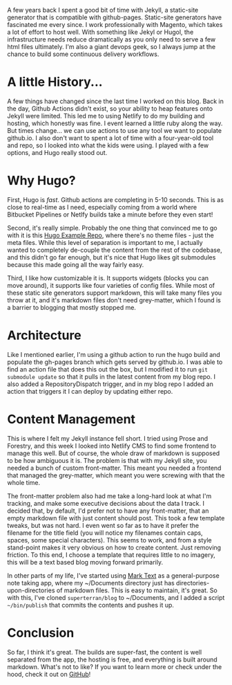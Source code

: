 A few years back I spent a good bit of time with Jekyll, a static-site generator that is compatible with github-pages. Static-site generators have fascinated me every since. I work professionally with Magento, which takes a lot of effort to host well. With something like Jekyl or Hugol, the infrastructure needs reduce dramatically as you only need to serve a few html files ultimately. I'm also a giant devops geek, so I always jump at the chance to build some continuous delivery workflows.

# A little History...

A few things have changed since the last time I worked on this blog. Back in the day, Github Actions didn't exist, so your ability to heap features onto Jekyll were limited. This led me to using Netlify to do my building and hosting, which honestly was fine. I event learned a little ruby along the way. But times change... we can use actions to use any tool we want to populate github.io. I also don't want to spent a lot of time with a four-year-old tool and repo, so I looked into what the kids were using. I played with a few options, and Hugo really stood out.

# Why Hugo?

First, Hugo is _fast_. Github actions are completing in 5-10 seconds. This is as close to real-time as I need, especially coming from a world where Bitbucket Pipelines or Netlfy builds take a minute before they even start! 

Second, it's really simple. Probably the one thing that convinced me to go with it is this [Hugo Example Repo](https://github.com/gohugoio/hugoBasicExample), where there's no theme files - just the meta files. While this level of separation is important to me, I actually wanted to completely de-couple the content  from the rest of the codebase, and this didn't go far enough, but it's nice that Hugo likes git submodules because this made going all the way fairly easy.

Third, I like how customizable it is. It supports widgets (blocks you can move around), it supports like four varieties of config files. While most of these static site generators support markdown, this will take many files you throw at it, and it's markdown files don't need grey-matter, which I found is a barrier to blogging that mostly stopped me.

# Architecture

Like I mentioned earlier, I'm using a github action to run the hugo build and populate the gh-pages branch which gets served by github.io. I was able to find an action file that does this out the box, but I modified it to run `git submodule update` so that it pulls in the latest content from my blog repo. I also added a RepositoryDispatch trigger, and in my blog repo I added an action that triggers it I can deploy by updating either repo. 

# Content Management

This is where I felt my Jekyll instance fell short. I tried using Prose and Forestry, and this week I looked into Netlify CMS to find some frontend to manage this well. But of course, the whole draw of markdown is supposed to be how ambiguous it is. The problem is that with my Jekyll site, you needed a bunch of custom front-matter. This meant you needed a frontend that managed the grey-matter, which meant you were screwing with that the whole time.

The front-matter problem also had me take a long-hard look at what I'm tracking, and make some executive decisions about the data I track. I decided that, by default, I'd prefer not to have any front-matter, that an empty markdown file with just content should post. This took a few template tweaks, but was not hard. I even went so far as to have it prefer the filename for the title field (you will notice my filenames contain caps, spaces, some special characters). This seems to work, and from a style stand-point makes it very obvious on how to create content. Just removing friction. To this end, I choose a template that requires little to no imagery, this will be a text based blog moving forward primarily. 

In other parts of my life, I've started using [Mark Text](https://marktext.app/) as a general-purpose note taking app, where my ~/Documents directory just has directories-upon-directories of markdown files. This is easy to maintain, it's great. So with this, I've cloned `superterran/blog` to ~/Documents, and I added a script `~/bin/publish` that commits the contents and pushes it up.

# Conclusion

So far, I think it's great. The builds are super-fast, the content is well separated from the app, the hosting is free, and everything is built around markdown. What's not to like? If you want to learn more or check under the hood, check it out on [GitHub](https://github.com/superterran/superterran.github.io)!










































